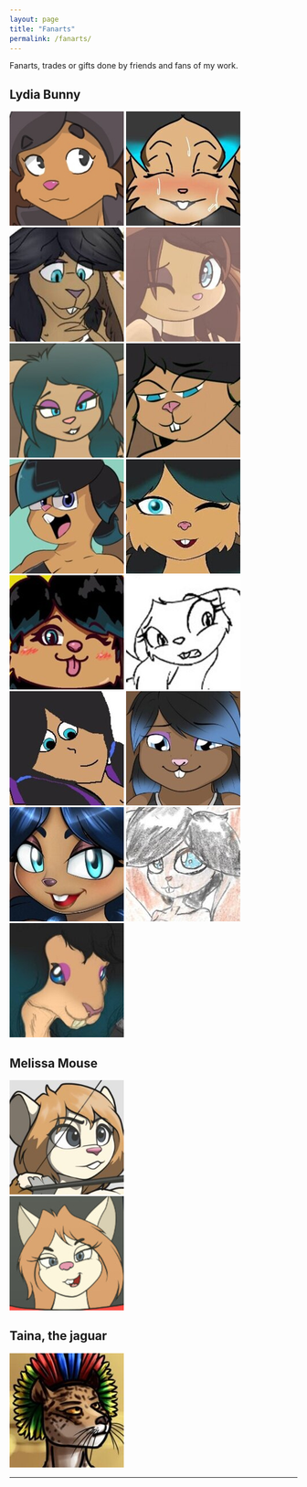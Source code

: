 ```yaml
---
layout: page
title: "Fanarts"
permalink: /fanarts/
---
```


Fanarts, trades or gifts done by friends and fans of my work.

## Lydia Bunny

[![dianabedrawing](/assets/img/ic-fanarts/lydia-dianabedrawing.jpg)](https://twitter.com/Preggyshork/status/1689247934586716165 "Artwork by Preggyshork / Dianabedrawing")
[![12geovannyart](/assets/img/ic-fanarts/lydia-12geovannyart.jpg)](https://www.deviantart.com/12geovannyart/art/Para-tei-juan-Lydia-the-rabbit-952838632 "Artwork by 12geovannyart")
![lozzybunz](/assets/img/ic-fanarts/lydia-lozzybunz.jpg "Artwork by Lozzybunz")
[![isr-4](/assets/img/ic-fanarts/lydia-isr4.jpg)](https://www.deviantart.com/isr-4/art/lydia-how-do-i-look-874752295 "Artwork by ISR-4")
[![barn-flakes](/assets/img/ic-fanarts/lydia-barn-flakes-3.jpg)](https://www.deviantart.com/barn-flakes/art/red-and-blue-920726515 "Artwork by Barn-flakes")
[![dakln](/assets/img/ic-fanarts/lydia-dakln.jpg)](https://www.furaffinity.net/view/36814526 "Artwork by Dakln")
[![teluzer](/assets/img/ic-fanarts/lydia-teluzer.jpg)](https://www.deviantart.com/teluzer/art/lidya-844215829 "Artwork by Teluzer")
![mariitakamiya](/assets/img/ic-fanarts/lydia-mariitakamiya.jpg "Artwork by Mariitakamiya")
![lemon-man](/assets/img/ic-fanarts/lydia-lemonman.jpg "Artwork by Lemon-man")
[![barn-flakes](/assets/img/ic-fanarts/lydia-barn-flakes-2.jpg)](https://www.deviantart.com/barn-flakes/art/mutation-829156933 "Artwork by Barn-flakes")
[![punkfrommarz](/assets/img/ic-fanarts/lydia-jesse.jpg)](https://www.deviantart.com/punkfrommarz/art/lydia-821730670 "Artwork by Punkfrommarz")
[![space-seacow](/assets/img/ic-fanarts/lydia-spaceseacow.jpg)](https://www.deviantart.com/space-seacow/art/at-it-s-mozart-i-swear-813620575 "Artwork by Space-seacow")
[![amyrose116](/assets/img/ic-fanarts/lydia-amyrose116.jpg)](https://www.deviantart.com/amyrose116/art/a-t-teixeira-juan-807351012 "Artwork by Amyrose116")
[![roji-panty-complex](/assets/img/ic-fanarts/lydia-roji.jpg)](https://www.deviantart.com/roji-panty-complex/art/trade-lydia-is-a-bun-795139962 "Artwork by Roji-panty-complex")
![cardinal-danadriel](/assets/img/ic-fanarts/lydia-danilocorrea.jpg "Artwork by Danilo Correa")

## Melissa Mouse
![melissa-zacharycreed](/assets/img/ic-fanarts/melissa-zacharycreed.jpg "Artwork by ZacharyCreed")  
[![barn-flakes](/assets/img/ic-fanarts/melissa-barn-flakes.jpg)](https://www.deviantart.com/barn-flakes/art/red-and-blue-920726515 "Artwork by Barn-flakes")

## Taina, the jaguar
[![rat-of-the-darkages](/assets/img/ic-fanarts/thayna-samuel.jpg)](https://www.furaffinity.net/view/39642398 "Artwork by Rat-of-the-darkages")

- - - - - - - - - - -




